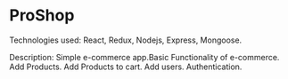 # ProShop

Technologies used:
  React, Redux, Nodejs, Express, Mongoose.
  
Description:
  Simple e-commerce app.Basic Functionality of e-commerce.
  Add Products. Add Products to cart. Add users. Authentication.
